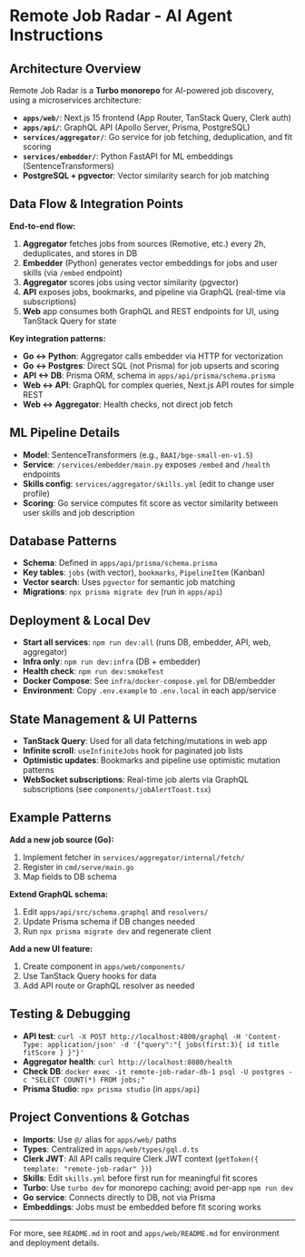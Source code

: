 # Remote Job Radar - AI Agent Instructions

## Architecture Overview

Remote Job Radar is a **Turbo monorepo** for AI-powered job discovery, using a microservices architecture:

- **`apps/web/`**: Next.js 15 frontend (App Router, TanStack Query, Clerk auth)
- **`apps/api/`**: GraphQL API (Apollo Server, Prisma, PostgreSQL)
- **`services/aggregator/`**: Go service for job fetching, deduplication, and fit scoring
- **`services/embedder/`**: Python FastAPI for ML embeddings (SentenceTransformers)
- **PostgreSQL + pgvector**: Vector similarity search for job matching

## Data Flow & Integration Points

**End-to-end flow:**

1. **Aggregator** fetches jobs from sources (Remotive, etc.) every 2h, deduplicates, and stores in DB
2. **Embedder** (Python) generates vector embeddings for jobs and user skills (via `/embed` endpoint)
3. **Aggregator** scores jobs using vector similarity (pgvector)
4. **API** exposes jobs, bookmarks, and pipeline via GraphQL (real-time via subscriptions)
5. **Web** app consumes both GraphQL and REST endpoints for UI, using TanStack Query for state

**Key integration patterns:**

- **Go <-> Python**: Aggregator calls embedder via HTTP for vectorization
- **Go <-> Postgres**: Direct SQL (not Prisma) for job upserts and scoring
- **API <-> DB**: Prisma ORM, schema in `apps/api/prisma/schema.prisma`
- **Web <-> API**: GraphQL for complex queries, Next.js API routes for simple REST
- **Web <-> Aggregator**: Health checks, not direct job fetch

## ML Pipeline Details

- **Model**: SentenceTransformers (e.g., `BAAI/bge-small-en-v1.5`)
- **Service**: `/services/embedder/main.py` exposes `/embed` and `/health` endpoints
- **Skills config**: `services/aggregator/skills.yml` (edit to change user profile)
- **Scoring**: Go service computes fit score as vector similarity between user skills and job description

## Database Patterns

- **Schema**: Defined in `apps/api/prisma/schema.prisma`
- **Key tables**: `jobs` (with vector), `bookmarks`, `PipelineItem` (Kanban)
- **Vector search**: Uses `pgvector` for semantic job matching
- **Migrations**: `npx prisma migrate dev` (run in `apps/api`)

## Deployment & Local Dev

- **Start all services**: `npm run dev:all` (runs DB, embedder, API, web, aggregator)
- **Infra only**: `npm run dev:infra` (DB + embedder)
- **Health check**: `npm run dev:smokeTest`
- **Docker Compose**: See `infra/docker-compose.yml` for DB/embedder
- **Environment**: Copy `.env.example` to `.env.local` in each app/service

## State Management & UI Patterns

- **TanStack Query**: Used for all data fetching/mutations in web app
- **Infinite scroll**: `useInfiniteJobs` hook for paginated job lists
- **Optimistic updates**: Bookmarks and pipeline use optimistic mutation patterns
- **WebSocket subscriptions**: Real-time job alerts via GraphQL subscriptions (see `components/jobAlertToast.tsx`)

## Example Patterns

**Add a new job source (Go):**

1. Implement fetcher in `services/aggregator/internal/fetch/`
2. Register in `cmd/serve/main.go`
3. Map fields to DB schema

**Extend GraphQL schema:**

1. Edit `apps/api/src/schema.graphql` and `resolvers/`
2. Update Prisma schema if DB changes needed
3. Run `npx prisma migrate dev` and regenerate client

**Add a new UI feature:**

1. Create component in `apps/web/components/`
2. Use TanStack Query hooks for data
3. Add API route or GraphQL resolver as needed

## Testing & Debugging

- **API test**: `curl -X POST http://localhost:4000/graphql -H 'Content-Type: application/json' -d '{"query":"{ jobs(first:3){ id title fitScore } }"}'`
- **Aggregator health**: `curl http://localhost:8080/health`
- **Check DB**: `docker exec -it remote-job-radar-db-1 psql -U postgres -c "SELECT COUNT(*) FROM jobs;"`
- **Prisma Studio**: `npx prisma studio` (in `apps/api`)

## Project Conventions & Gotchas

- **Imports**: Use `@/` alias for `apps/web/` paths
- **Types**: Centralized in `apps/web/types/gql.d.ts`
- **Clerk JWT**: All API calls require Clerk JWT context (`getToken({ template: "remote-job-radar" })`)
- **Skills**: Edit `skills.yml` before first run for meaningful fit scores
- **Turbo**: Use `turbo dev` for monorepo caching; avoid per-app `npm run dev`
- **Go service**: Connects directly to DB, not via Prisma
- **Embeddings**: Jobs must be embedded before fit scoring works

---

For more, see `README.md` in root and `apps/web/README.md` for environment and deployment details.
